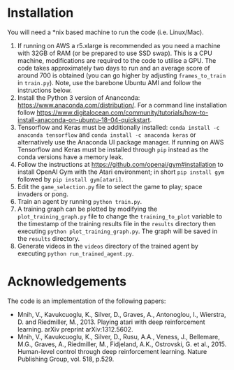 # Installation

You will need a *nix based machine to run the code (i.e. Linux/Mac).

1. If running on AWS a r5.xlarge is recommended as you need a machine with 32GB of RAM (or be prepared to use SSD swap).  This is a CPU machine, modifications are required to the code to utilise a GPU.  The code takes approximately two days to run and an average score of around 700 is obtained (you can go higher by adjusting ```frames_to_train``` in ```train.py```).  Note, use the barebone Ubuntu AMI and follow the instructions below. 
1. Install the Python 3 version of Ananconda: https://www.anaconda.com/distribution/.  For a command line installation follow https://www.digitalocean.com/community/tutorials/how-to-install-anaconda-on-ubuntu-18-04-quickstart.
1. Tensorflow and Keras must be additionally installed: ```conda install -c anaconda tensorflow``` and ```conda install -c anaconda keras``` or alternatively use the Anaconda UI package manager.  If running on AWS Tensorflow and Keras must be installed through ```pip``` instead as the conda versions have a memory leak.
1. Follow the instructions at https://github.com/openai/gym#installation to install OpenAI Gym with the Atari environment; in short `pip install gym` followed by `pip install gym[atari]`.
1. Edit the `game_selection.py` file to select the game to play; space invaders or pong.
1. Train an agent by running `python train.py`.
1. A training graph can be plotted by modifying the `plot_training_graph.py` file to change the `training_to_plot` variable to the timestamp of the training results file in the `results` directory then executing `python plot_training_graph.py`.  The graph will be saved in the `results` directory.
1. Generate videos in the `videos` directory of the trained agent by executing `python run_trained_agent.py`.

# Acknowledgements

The code is an implementation of the following papers:

* Mnih, V., Kavukcuoglu, K., Silver, D., Graves, A., Antonoglou, I., Wierstra, D. and Riedmiller, M., 2013. Playing atari with deep reinforcement learning. arXiv preprint arXiv:1312.5602.
* Mnih, V., Kavukcuoglu, K., Silver, D., Rusu, A.A., Veness, J., Bellemare, M.G., Graves, A.,
Riedmiller, M., Fidjeland, A.K., Ostrovski, G. et al., 2015. Human-level control through deep
reinforcement learning. Nature Publishing Group, vol. 518, p.529.
